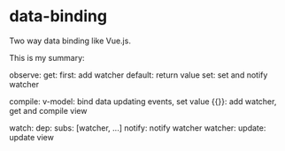# data-binding

Two way data binding like Vue.js.

This is my summary:

observe:
    get:
        first: add watcher
        default: return value
    set:
        set and notify watcher

compile:
    v-model:
        bind data updating events, set value
    {{}}:
        add watcher, get and compile view

watch:
    dep:
        subs: [watcher, ...]
        notify: notify watcher
    watcher:
        update: update view
